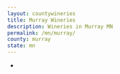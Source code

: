 ```yaml
---
layout: countywineries
title: Murray Wineries
description: Wineries in Murray MN
permalink: /mn/murray/
county: murray
state: mn
---
```

-
